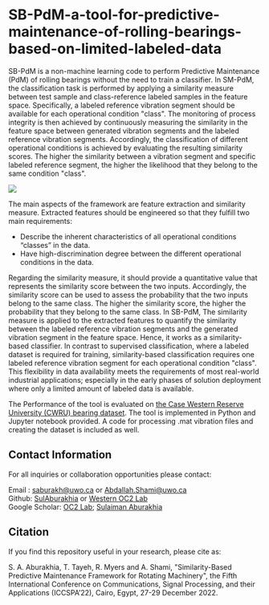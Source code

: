 # SB-PdM-a-tool-for-predictive-maintenance-of-rolling-bearings-based-on-limited-labeled-data
SB-PdM is  a non-machine learning code to perform Predictive Maintenance (PdM) of rolling bearings without the need to train a classifier. In SM-PdM, the classification task is performed by applying a similarity measure between test sample and class-reference labeled samples in the feature space. Specifically, a labeled reference vibration segment should be available for each operational condition "class". The monitoring of process integrity is then achieved by continuously measuring the similarity in the feature space between generated vibration segments and the labeled reference vibration segments. Accordingly, the classification of different operational conditions is achieved by evaluating the resulting similarity scores. The higher the similarity between a vibration segment and specific labeled reference segment, the higher the likelihood that they belong to the same condition "class".


<p float>
<img src="https://github.com/Western-OC2-Lab/SB-PdM-a-tool-for-predictive-maintenance-of-rolling-bearings-based-on-limited-labeled-data/blob/main/SB_PdM.png"/> 
</p>


The main aspects of the framework are feature extraction and similarity measure. Extracted features should be engineered so that they fulfill two main requirements:
<ul>
<li>Describe the inherent characteristics of all operational conditions “classes” in the data.
<li>Have high-discrimination degree between the different operational conditions in the data. 
<br>
</ul>
Regarding the similarity measure, it should provide a quantitative value that represents the similarity score between the two inputs. Accordingly, the similarity score can be used to assess the probability that the two inputs belong to the same class. The higher the similarity score, the higher the probability that they belong to the same class. In SB-PdM, The similarity measure is applied to the extracted features to quantify the similarity between the labeled reference vibration segments and the generated vibration segment in the feature space. Hence, it works as a similarity-based classifier. In contrast to supervised classification, where a labeled dataset is required for training, similarity-based classification requires one labeled reference vibration segment for each operational condition "class". This flexibility in data availability meets the requirements of most real-world industrial applications; especially in the early phases of solution deployment where only a limited amount of labeled data is available.

The Performance of the tool is evaluated on [the Case Western Reserve University (CWRU) bearing dataset](https://engineering.case.edu/bearingdatacenter). The tool is implemented in Python and Jupyter notebook provided. A code for processing .mat vibration files and creating the dataset is included as well.<br>


## Contact Information
For all inquiries or collaboration opportunities please contact: <br>

Email : saburakh@uwo.ca or Abdallah.Shami@uwo.ca <br>
Github: [SulAburakhia](https://github.com/SulAburakhia) or [Western OC2 Lab](https://github.com/Western-OC2-Lab) <br>
Google Scholar: [OC2 Lab](https://scholar.google.com.eg/citations?user=oiebNboAAAAJ&hl=en); [Sulaiman Aburakhia](https://scholar.google.com/citations?user=8x-pPSYAAAAJ&hl=en)


## Citation

If you find this repository useful in your research, please cite as:

S. A. Aburakhia, T. Tayeh, R. Myers and A. Shami, "Similarity-Based Predictive Maintenance Framework for Rotating Machinery", the Fifth International Conference on Communications, Signal Processing, and their Applications (ICCSPA’22), Cairo, Egypt, 27-29 December 2022.

